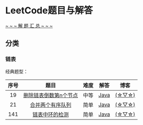 # LeetCode题目与解答
[\~ \~ \~ 解 题 汇 总 \~ \~ \~](https://github.com/Parallelline1996/Leetcode/blob/master/all.md)

## 分类

### 链表
经典题型：

|序号|题目|难度|解答|博客|
|:--:|:--:|:--:|:--:|:--:|
|19|[删除链表倒数第n个节点](https://leetcode.com/problems/remove-nth-node-from-end-of-list/)|中等|[Java](https://github.com/Parallelline1996/Leetcode/blob/master/Problems/src/main/java/page1/N19_RemoveNthNodeFromEndOfList.java)|[(☆▽☆)](https://blog.csdn.net/Applying/article/details/84586515)|
|21|[合并两个有序队列](https://leetcode.com/problems/merge-two-sorted-lists/)|简单|[Java](https://github.com/Parallelline1996/Leetcode/blob/master/Problems/src/main/java/page1/N21_MergeTwoSortedLists.java)|[(☆▽☆)](https://blog.csdn.net/Applying/article/details/84586515)|
|141|[链表中环的检测](https://leetcode.com/problems/linked-list-cycle/)|简单|[Java](https://github.com/Parallelline1996/Leetcode/blob/master/Problems/src/main/java/page2/N141_LinkedListCycle.java)|[(☆▽☆)](https://blog.csdn.net/Applying/article/details/84586515)|